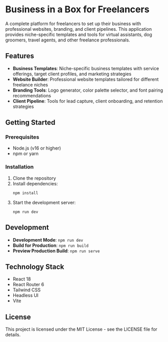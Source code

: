 # Business in a Box for Freelancers

A complete platform for freelancers to set up their business with professional websites, branding, and client pipelines. This application provides niche-specific templates and tools for virtual assistants, dog groomers, travel agents, and other freelance professionals.

## Features

- **Business Templates**: Niche-specific business templates with service offerings, target client profiles, and marketing strategies
- **Website Builder**: Professional website templates tailored for different freelance niches
- **Branding Tools**: Logo generator, color palette selector, and font pairing recommendations
- **Client Pipeline**: Tools for lead capture, client onboarding, and retention strategies

## Getting Started

### Prerequisites

- Node.js (v16 or higher)
- npm or yarn

### Installation

1. Clone the repository
2. Install dependencies:
   ```
   npm install
   ```
3. Start the development server:
   ```
   npm run dev
   ```

## Development

- **Development Mode**: `npm run dev`
- **Build for Production**: `npm run build`
- **Preview Production Build**: `npm run serve`

## Technology Stack

- React 18
- React Router 6
- Tailwind CSS
- Headless UI
- Vite

## License

This project is licensed under the MIT License - see the LICENSE file for details.